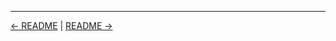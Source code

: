 

<!-- FooterStart -->
---
[← README](../../ch3_job_workspaces_artifacts__parameters/03_10_solution_use_a_build_tool_and_parameters/README.md) | [README →](../04_01_views_and_folders/README.md)
<!-- FooterEnd -->
